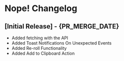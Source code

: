 # Nope! Changelog

## [Initial Release] - {PR_MERGE_DATE}

- Added fetching with the API
- Added Toast Notifications On Unexpected Events
- Added Re-roll Functionality
- Added Add to Clipboard Action
